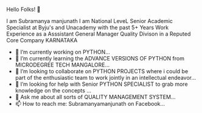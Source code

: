 Hello Folks! 👋

I am Subramanya manjunath
I am National LeveL Senior Academic Specialist at Byju's and Unacademy
with the past 5+ Years Work Experience as a Asssistant General Manager Quality Divison in a Reputed Core Company KARNATAKA

- 🔭 I’m currently working on PYTHON...
- 🌱 I’m currently learning the ADVANCE VERSIONS OF PYTHON from MICRODEGREE TECH MANGALORE...
- 👯 I’m looking to collaborate on PYTHON PROJECTS where i could be part of the enthusiastic team to work jointly in an intellectual endeavor...
- 🤔 I’m looking for help with Senior PYTHON SPECIALIST to grab more knowledge on the concepts ...
- 💬 Ask me about all sorts of QUALITY MANAGEMENT SYSTEM...
- 📫 How to reach me: Subramanyamanjunath on Facebook...
